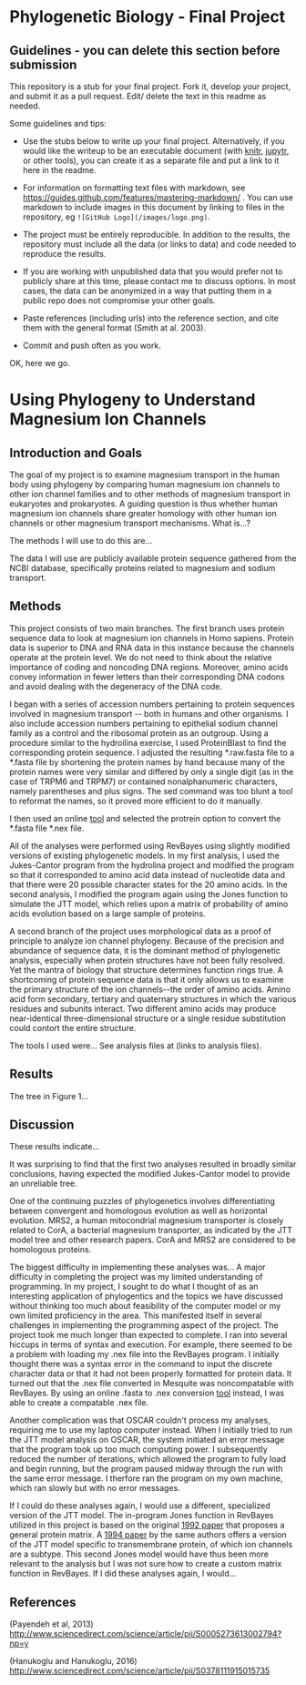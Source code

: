 # Phylogenetic Biology - Final Project

## Guidelines - you can delete this section before submission

This repository is a stub for your final project. Fork it, develop your project, and submit it as a pull request. Edit/ delete the text in this readme as needed.

Some guidelines and tips:

- Use the stubs below to write up your final project. Alternatively, if you would like the writeup to be an executable document (with [knitr](http://yihui.name/knitr/), [jupytr](http://jupyter.org/), or other tools), you can create it as a separate file and put a link to it here in the readme.

- For information on formatting text files with markdown, see https://guides.github.com/features/mastering-markdown/ . You can use markdown to include images in this document by linking to files in the repository, eg `![GitHub Logo](/images/logo.png)`.

- The project must be entirely reproducible. In addition to the results, the repository must include all the data (or links to data) and code needed to reproduce the results.

- If you are working with unpublished data that you would prefer not to publicly share at this time, please contact me to discuss options. In most cases, the data can be anonymized in a way that putting them in a public repo does not compromise your other goals.

- Paste references (including urls) into the reference section, and cite them with the general format (Smith at al. 2003).

- Commit and push often as you work.

OK, here we go.

# Using Phylogeny to Understand Magnesium Ion Channels

## Introduction and Goals

The goal of my project is to examine magnesium transport in the human body using phylogeny by comparing human magnesium ion channels to other ion channel families and to other methods of magnesium transport in eukaryotes and prokaryotes. A guiding question is thus whether human magnesium ion channels share greater homology with other human ion channels or other magnesium transport mechanisms.
What is...?

The methods I will use to do this are...

The data I will use are publicly available protein sequence gathered from the NCBI database, specifically proteins related to magnesium and sodium transport.  

## Methods
This project consists of two main branches. The first branch uses protein sequence data to look at magnesium ion channels in Homo sapiens. Protein data is superior to DNA and RNA data in this instance because the channels operate at the protein level. We do not need to think about the relative importance of coding and noncoding DNA regions. Moreover, amino acids convey information in fewer letters than their corresponding DNA codons and avoid dealing with the degeneracy of the DNA code.

I began with a series of accession numbers pertaining to protein sequences involved in magnesium transport -- both in humans and other organisms. I also include accession numbers pertaining to epithelial sodium channel family as a control and the ribosomal protein as an outgroup. Using a procedure similar to the hydroilina exercise, I used ProteinBlast to find the corresponding protein sequence. I adjusted the resulting *.raw.fasta file to a *.fasta file by shortening the protein names by hand because many of the protein names were very similar and differed by only a single digit (as in the case of TRPM6 and TRPM7) or contained nonalphanumeric characters, namely parentheses and plus signs. The sed command was too blunt a tool to reformat the names, so it proved more efficient to do it manually.

I then used an online [tool](http://sequenceconversion.bugaco.com/converter/biology/sequences/fasta_to_nexus.php) and selected the protrein option to convert the *.fasta file *.nex file.

All of the analyses were performed using RevBayes using slightly modified versions of existing phylogenetic models. In my first analysis, I used the Jukes-Cantor program from the hydrolina project and modified the program so that it corresponded to amino acid data instead of nucleotide data and that there were 20 possible character states for the 20 amino acids. In the second analysis, I modified the program again using the Jones function to simulate the JTT model, which relies upon a matrix of probability of amino acids evolution based on a large sample of proteins.

A second branch of the project uses morphological data as a proof of principle to analyze ion channel phylogeny. Because of the precision and abundance of sequence data, it is the dominant method of phylogenetic analysis, especially when protein structures have not been fully resolved. Yet the mantra of biology that structure determines function rings true. A shortcoming of protein sequence data is that it only allows us to examine the primary structure of the ion channels--the order of amino acids. 
Amino acid form secondary, tertiary and quaternary structures in which the various residues and subunits interact. Two different amino acids may produce near-identical three-dimensional structure or a single residue substitution could contort the entire structure.

The tools I used were... See analysis files at (links to analysis files).

## Results


The tree in Figure 1...

## Discussion

These results indicate...

It was surprising to find that the first two analyses resulted in broadly similar conclusions, having expected the modified Jukes-Cantor model to provide an unreliable tree.

One of the continuing puzzles of phylogenetics involves differentiating between convergent and homologous evolution as well as horizontal evolution.
MRS2, a human mitocondrial magnesium transporter is closely related to CorA, a bacterial magnesium transporter, as indicated by the JTT model tree and other research papers. CorA and MRS2 are considered to be homologous proteins.

The biggest difficulty in implementing these analyses was...
A major difficulty in completing the project was my limited understanding of programming. In my project, I sought to do what I thought of as an interesting application of phylogentics and the topics we have discussed without thinking too much about feasibility of the computer model or my own limited proficiency in the area. This manifested itself in several challenges in implementing the programming aspect of the project. The project took me much longer than expected to complete. I ran into several hiccups in terms of syntax and execution. For example, there seemed to be a problem with loading my .nex file into the RevBayes program. I initially thought there was a syntax error in the command to input the discrete character data or that it had not been properly formatted for protein data. It turned out that the .nex file converted in Mesquite was noncompatable with RevBayes. By using an online .fasta to .nex conversion [tool](http://sequenceconversion.bugaco.com/converter/biology/sequences/fasta_to_nexus.php) instead, I was able to create a compatable .nex file.



Another complication was that OSCAR couldn't process my analyses, requiring me to use my laptop computer instead. When I initially tried to run the JTT model analysis on OSCAR, the system initiated an error message that the program took up too much computing power. I subsequently reduced the number of iterations, which allowed the program to fully load and begin running, but the program paused midway through the run with the same error message. I therfore ran the program on my own machine, which ran slowly but with no error messages.

If I could do these analyses again, I would use a different, specialized version of the  JTT model. The in-program Jones function in RevBayes utilized in this project is based on the original [1992 paper](http://bioinformatics.oxfordjournals.org/content/8/3/275.short) that proposes a general protein matrix. A [1994 paper](http://onlinelibrary.wiley.com/doi/10.1016/0014-5793(94)80429-X/abstract) by the same authors offers a version of the JTT model specific to transmembrane protein, of which ion channels are a subtype. This second Jones model would have thus been more relevant to the analysis but I was not sure how to create a custom matrix function in RevBayes.
If I did these analyses again, I would...

## References
(Payendeh et al, 2013) http://www.sciencedirect.com/science/article/pii/S0005273613002794?np=y

(Hanukoglu and Hanukoglu, 2016) http://www.sciencedirect.com/science/article/pii/S0378111915015735
